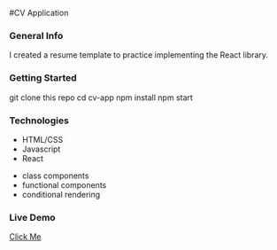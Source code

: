 #CV Application

### General Info
I created a resume template to practice implementing the React library. 

### Getting Started
git clone this repo
cd cv-app
npm install
npm start

### Technologies
* HTML/CSS
* Javascript
* React
 - class components
 - functional components
 - conditional rendering

 ### Live Demo
 [Click Me](https://jaredmez.github.io/cv-app)